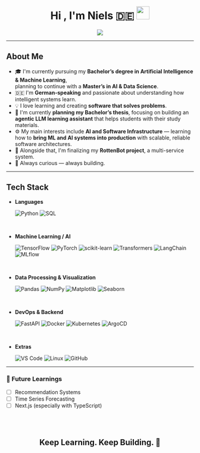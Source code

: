 <h1 align="center"><b>Hi , I'm Niels 🇩🇪</b> <img src="https://media.giphy.com/media/hvRJCLFzcasrR4ia7z/giphy.gif" width="35"></h1>

<p align="center">
  <a href="https://github.com/DenverCoder1/readme-typing-svg">
    <img src="https://readme-typing-svg.herokuapp.com?font=Fira+Code&color=00FFFF&size=25&center=true&vCenter=true&width=600&height=100&lines=👋+German+AI+and+ML+Student;Passionate+about+Learning+and+Building;Developing+Agentic+LLM+Systems;Exploring+AI,+Data+Science+and+DevOps;">
  </a>
</p>

---

<h2>
  <b>About Me</b>
</h2>

- 🎓 I'm currently pursuing my **Bachelor’s degree in Artificial Intelligence & Machine Learning**,  
  planning to continue with a **Master’s in AI & Data Science**.  
- 🇩🇪 I'm **German-speaking** and passionate about understanding how intelligent systems learn.  
- 💡 I love learning and creating **software that solves problems**.  
- 🧠 I'm currently **planning my Bachelor’s thesis**, focusing on building an **agentic LLM learning assistant** that helps students with their study materials.  
- ⚙️ My main interests include **AI and Software Infrastructure** — learning how to **bring ML and AI systems into production** with scalable, reliable software architectures.  
- 🤖 Alongside that, I'm finalizing my **RottenBot project**, a multi-service system.  
- 🚀 Always curious — always building. 

---

<h2>
  <b>Tech Stack</b>
</h2>

<p align="center">

- **Languages**
  
  ![Python](https://img.shields.io/badge/Python-14354C?style=for-the-badge&logo=python&logoColor=white)
  ![SQL](https://img.shields.io/badge/SQL-336791?style=for-the-badge&logo=postgresql&logoColor=white)

<br>

- **Machine Learning / AI**
  
  ![TensorFlow](https://img.shields.io/badge/TensorFlow-FF6F00.svg?style=for-the-badge&logo=tensorflow&logoColor=white)
  ![PyTorch](https://img.shields.io/badge/PyTorch-EE4C2C.svg?style=for-the-badge&logo=pytorch&logoColor=white)
  ![scikit-learn](https://img.shields.io/badge/scikit--learn-F7931E.svg?style=for-the-badge&logo=scikit-learn&logoColor=white)
  ![Transformers](https://img.shields.io/badge/Transformers-FFD43B?style=for-the-badge&logo=huggingface&logoColor=black)
  ![LangChain](https://img.shields.io/badge/LangChain-000000?style=for-the-badge&logo=chainlink&logoColor=white)
  ![MLflow](https://img.shields.io/badge/MLflow-0194E2?style=for-the-badge&logo=mlflow&logoColor=white)

<br>

- **Data Processing & Visualization**

  ![Pandas](https://img.shields.io/badge/Pandas-150458.svg?style=for-the-badge&logo=pandas&logoColor=white)
  ![NumPy](https://img.shields.io/badge/Numpy-013243.svg?style=for-the-badge&logo=numpy&logoColor=white)
  ![Matplotlib](https://img.shields.io/badge/Matplotlib-11557c.svg?style=for-the-badge&logo=plotly&logoColor=white)
  ![Seaborn](https://img.shields.io/badge/Seaborn-66b3ff.svg?style=for-the-badge&logo=python&logoColor=white)

<br>

- **DevOps & Backend**

  ![FastAPI](https://img.shields.io/badge/FastAPI-009688?style=for-the-badge&logo=fastapi&logoColor=white)
  ![Docker](https://img.shields.io/badge/Docker-2496ED.svg?style=for-the-badge&logo=docker&logoColor=white)
  ![Kubernetes](https://img.shields.io/badge/Kubernetes-326ce5.svg?style=for-the-badge&logo=kubernetes&logoColor=white)
  ![ArgoCD](https://img.shields.io/badge/ArgoCD-EF7B4D.svg?style=for-the-badge&logo=argo&logoColor=white)

<br>

- **Extras**

  ![VS Code](https://img.shields.io/badge/VS%20Code-0078d7.svg?style=for-the-badge&logo=visual-studio-code&logoColor=white)
  ![Linux](https://img.shields.io/badge/Linux-FCC624?style=for-the-badge&logo=linux&logoColor=black)
  ![GitHub](https://img.shields.io/badge/GitHub-121011.svg?style=for-the-badge&logo=github&logoColor=white)

</p>

---

### 🧭 Future Learnings

- [ ] Recommendation Systems  
- [ ] Time Series Forecasting  
- [ ] Next.js (especially with TypeScript)

<br><br>

<div align="center">
  <h2><b>Keep Learning. Keep Building. 🚀</b></h2>
</div>
